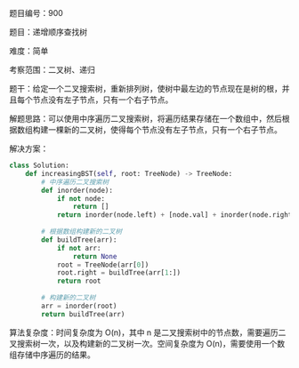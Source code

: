 题目编号：900

题目：递增顺序查找树

难度：简单

考察范围：二叉树、递归

题干：给定一个二叉搜索树，重新排列树，使树中最左边的节点现在是树的根，并且每个节点没有左子节点，只有一个右子节点。

解题思路：可以使用中序遍历二叉搜索树，将遍历结果存储在一个数组中，然后根据数组构建一棵新的二叉树，使得每个节点没有左子节点，只有一个右子节点。

解决方案：

```python
class Solution:
    def increasingBST(self, root: TreeNode) -> TreeNode:
        # 中序遍历二叉搜索树
        def inorder(node):
            if not node:
                return []
            return inorder(node.left) + [node.val] + inorder(node.right)
        
        # 根据数组构建新的二叉树
        def buildTree(arr):
            if not arr:
                return None
            root = TreeNode(arr[0])
            root.right = buildTree(arr[1:])
            return root
        
        # 构建新的二叉树
        arr = inorder(root)
        return buildTree(arr)
```

算法复杂度：时间复杂度为 O(n)，其中 n 是二叉搜索树中的节点数，需要遍历二叉搜索树一次，以及构建新的二叉树一次。空间复杂度为 O(n)，需要使用一个数组存储中序遍历的结果。
